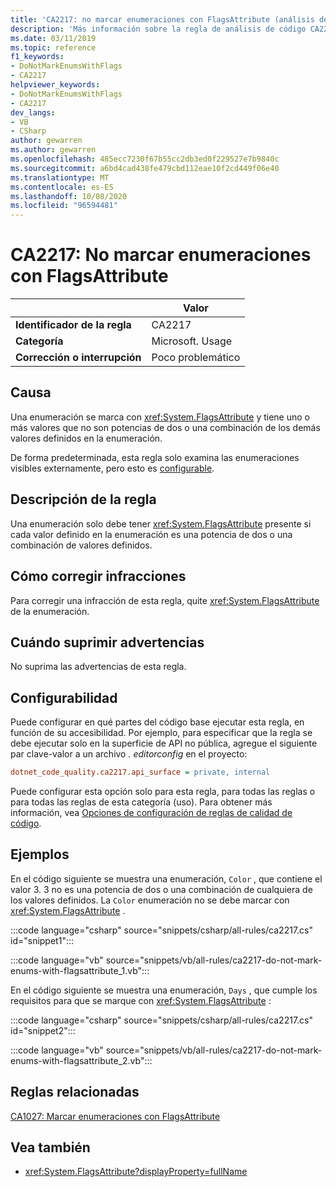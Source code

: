 ```yaml
---
title: 'CA2217: no marcar enumeraciones con FlagsAttribute (análisis de código)'
description: 'Más información sobre la regla de análisis de código CA2217: no marcar enumeraciones con FlagsAttribute'
ms.date: 03/11/2019
ms.topic: reference
f1_keywords:
- DoNotMarkEnumsWithFlags
- CA2217
helpviewer_keywords:
- DoNotMarkEnumsWithFlags
- CA2217
dev_langs:
- VB
- CSharp
author: gewarren
ms.author: gewarren
ms.openlocfilehash: 485ecc7230f67b55cc2db3ed0f229527e7b9840c
ms.sourcegitcommit: a6bd4cad438fe479cbd112eae10f2cd449f06e40
ms.translationtype: MT
ms.contentlocale: es-ES
ms.lasthandoff: 10/08/2020
ms.locfileid: "96594481"
---
```

# <a name="ca2217-do-not-mark-enums-with-flagsattribute"></a>CA2217: No marcar enumeraciones con FlagsAttribute

| | Valor |
|-|-|
| **Identificador de la regla** |CA2217|
| **Categoría** |Microsoft. Usage|
| **Corrección o interrupción** |Poco problemático|

## <a name="cause"></a>Causa

Una enumeración se marca con <xref:System.FlagsAttribute> y tiene uno o más valores que no son potencias de dos o una combinación de los demás valores definidos en la enumeración.

De forma predeterminada, esta regla solo examina las enumeraciones visibles externamente, pero esto es [configurable](#configurability).

## <a name="rule-description"></a>Descripción de la regla

Una enumeración solo debe tener <xref:System.FlagsAttribute> presente si cada valor definido en la enumeración es una potencia de dos o una combinación de valores definidos.

## <a name="how-to-fix-violations"></a>Cómo corregir infracciones

Para corregir una infracción de esta regla, quite <xref:System.FlagsAttribute> de la enumeración.

## <a name="when-to-suppress-warnings"></a>Cuándo suprimir advertencias

No suprima las advertencias de esta regla.

## <a name="configurability"></a>Configurabilidad

Puede configurar en qué partes del código base ejecutar esta regla, en función de su accesibilidad. Por ejemplo, para especificar que la regla se debe ejecutar solo en la superficie de API no pública, agregue el siguiente par clave-valor a un archivo *. editorconfig* en el proyecto:

```ini
dotnet_code_quality.ca2217.api_surface = private, internal
```

Puede configurar esta opción solo para esta regla, para todas las reglas o para todas las reglas de esta categoría (uso). Para obtener más información, vea [Opciones de configuración de reglas de calidad de código](../code-quality-rule-options.md).

## <a name="examples"></a>Ejemplos

En el código siguiente se muestra una enumeración, `Color` , que contiene el valor 3. 3 no es una potencia de dos o una combinación de cualquiera de los valores definidos. La `Color` enumeración no se debe marcar con <xref:System.FlagsAttribute> .

:::code language="csharp" source="snippets/csharp/all-rules/ca2217.cs" id="snippet1":::

:::code language="vb" source="snippets/vb/all-rules/ca2217-do-not-mark-enums-with-flagsattribute_1.vb":::

En el código siguiente se muestra una enumeración, `Days` , que cumple los requisitos para que se marque con <xref:System.FlagsAttribute> :

:::code language="csharp" source="snippets/csharp/all-rules/ca2217.cs" id="snippet2":::

:::code language="vb" source="snippets/vb/all-rules/ca2217-do-not-mark-enums-with-flagsattribute_2.vb":::

## <a name="related-rules"></a>Reglas relacionadas

[CA1027: Marcar enumeraciones con FlagsAttribute](ca1027.md)

## <a name="see-also"></a>Vea también

- <xref:System.FlagsAttribute?displayProperty=fullName>
